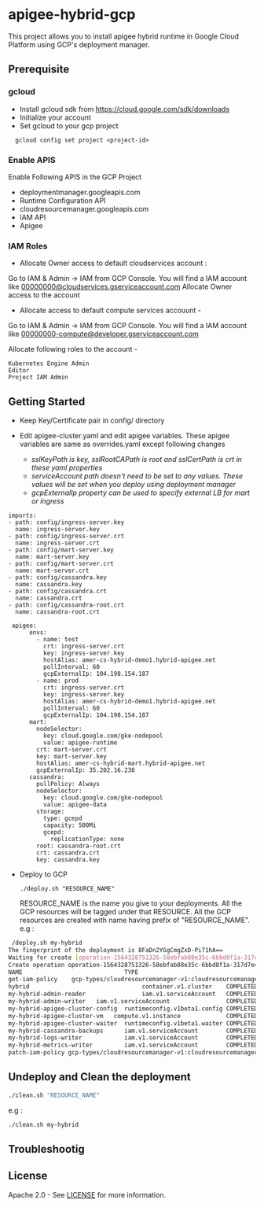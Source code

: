 # apigee-hybrid-gcp

This project allows you to install apigee hybrid runtime in Google Cloud Platform using GCP's deployment manager. 

## Prerequisite

### gcloud
- Install gcloud sdk from https://cloud.google.com/sdk/downloads
- Initialize your account
- Set gcloud to your gcp project
```
  gcloud config set project <project-id>
```

### Enable APIS

Enable Following APIS in the GCP Project

- deploymentmanager.googleapis.com
- Runtime Configuration API
- cloudresourcemanager.googleapis.com
- IAM API
- Apigee

### IAM Roles

- Allocate Owner access to default cloudservices account :

Go to IAM & Admin -> IAM from GCP Console. You will find a IAM account like 00000000@cloudservices.gserviceaccount.com
Allocate Owner access to the account


- Allocate access to default compute services accouunt -

Go to IAM & Admin -> IAM from GCP Console. You will find a IAM account like 00000000-compute@developer.gserviceaccount.com	

Allocate following roles to the account -

```
Kubernetes Engine Admin
Editor
Project IAM Admin
```


## Getting Started
- Keep Key/Certificate pair in config/ directory

- Edit apigee-cluster.yaml and edit apigee variables. These apigee variables are same as overrides.yaml except following changes
  
  - *sslKeyPath is key, sslRootCAPath is root and sslCertPath is crt in these yaml properties*
  - *serviceAccount path doesn't need to be set to any values. These values will be set when you deploy using deployment manager*
  - *gcpExternalIp property can be used to specify external LB for mart or ingress*


```
imports:
- path: config/ingress-server.key
  name: ingress-server.key
- path: config/ingress-server.crt
  name: ingress-server.crt
- path: config/mart-server.key
  name: mart-server.key
- path: config/mart-server.crt
  name: mart-server.crt
- path: config/cassandra.key
  name: cassandra.key
- path: config/cassandra.crt
  name: cassandra.crt
- path: config/cassandra-root.crt
  name: cassandra-root.crt

 apigee:
      envs:
        - name: test
          crt: ingress-server.crt
          key: ingress-server.key
          hostAlias: amer-cs-hybrid-demo1.hybrid-apigee.net
          pollInterval: 60
          gcpExternalIp: 104.198.154.187
        - name: prod
          crt: ingress-server.crt
          key: ingress-server.key
          hostAlias: amer-cs-hybrid-demo1.hybrid-apigee.net
          pollInterval: 60
          gcpExternalIp: 104.198.154.187
      mart:
        nodeSelector:
          key: cloud.google.com/gke-nodepool
          value: apigee-runtime
        crt: mart-server.crt
        key: mart-server.key
        hostAlias: amer-cs-hybrid-mart.hybrid-apigee.net
        gcpExternalIp: 35.202.16.238
      cassandra:
        pullPolicy: Always
        nodeSelector:
          key: cloud.google.com/gke-nodepool
          value: apigee-data
        storage:
          type: gcepd
          capacity: 500Mi
          gcepd:
            replicationType: none
        root: cassandra-root.crt
        crt: cassandra.crt
        key: cassandra.key
```
   

- Deploy to GCP

    ```
    ./deploy.sh "RESOURCE_NAME"
    ```
    RESOURCE_NAME is the name you give to your deployments. All the GCP resources will be tagged under that RESOURCE. All the GCP resources are created with name  having prefix of "RESOURCE_NAME".
    e.g :

```sh
 /deploy.sh my-hybrid
The fingerprint of the deployment is 8FaDn2YGgCmgZxD-Pi71hA==
Waiting for create [operation-1564328751326-58ebfab88e35c-6bbd8f1a-317d7e41]...done.
Create operation operation-1564328751326-58ebfab88e35c-6bbd8f1a-317d7e41 completed successfully.
NAME                             TYPE                                                                          STATE      ERRORS  INTENT
get-iam-policy    gcp-types/cloudresourcemanager-v1:cloudresourcemanager.projects.getIamPolicy  COMPLETED  [] 
hybrid                                container.v1.cluster    COMPLETED  []
my-hybrid-admin-reader                iam.v1.serviceAccount   COMPLETED  []
my-hybrid-admin-writer   iam.v1.serviceAccount                COMPLETED  []
my-hybrid-apigee-cluster-config  runtimeconfig.v1beta1.config COMPLETED  []
my-hybrid-apigee-cluster-vm   compute.v1.instance             COMPLETED  []
my-hybrid-apigee-cluster-waiter  runtimeconfig.v1beta1.waiter COMPLETED  []
my-hybrid-cassandra-backups      iam.v1.serviceAccount        COMPLETED  []
my-hybrid-logs-writer            iam.v1.serviceAccount        COMPLETED  []
my-hybrid-metrics-writer         iam.v1.serviceAccount        COMPLETED  []
patch-iam-policy gcp-types/cloudresourcemanager-v1:cloudresourcemanager.projects.setIamPolicy COMPLETED  []
```


## Undeploy and Clean the deployment
```sh
./clean.sh "RESOURCE_NAME"
```
e.g :
```sh
./clean.sh my-hybrid
```

## Troubleshootig



## License

Apache 2.0 - See [LICENSE](LICENSE) for more information.
